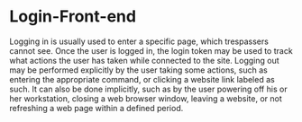 # Login-Front-end
Logging in is usually used to enter a specific page, which trespassers cannot see. Once the user is logged in, the login token may be used to track what actions the user has taken while connected to the site. Logging out may be performed explicitly by the user taking some actions, such as entering the appropriate command, or clicking a website link labeled as such. It can also be done implicitly, such as by the user powering off his or her workstation, closing a web browser window, leaving a website, or not refreshing a web page within a defined period.
